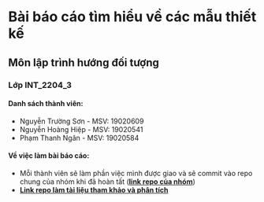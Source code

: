 # Bài báo cáo tìm hiểu về các mẫu thiết kế
## Môn lập trình hướng đối tượng
### Lớp INT_2204_3

#### Danh sách thành viên:
* Nguyễn Trường Sơn - MSV: 19020609
* Nguyễn Hoàng Hiệp - MSV: 19020541
* Phạm Thanh Ngân - MSV: 19020584

#### **Về việc làm bài báo cáo**: 
- Mỗi thành viên sẽ làm phần việc mình được giao và sẽ commit vào repo chung của nhóm khi đã hoàn tất (**[link repo của nhóm](https://github.com/sonishere/oop-2021)**)
- **[Link repo làm tài liệu tham khảo và phân tích](https://github.com/youlookwhat/DesignPattern)**
